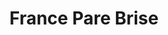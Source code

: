 ---
title: "France Pare Brise"
url: /saint-martin-dheres/france-pare-brise/
shop: réparation de voitures
---